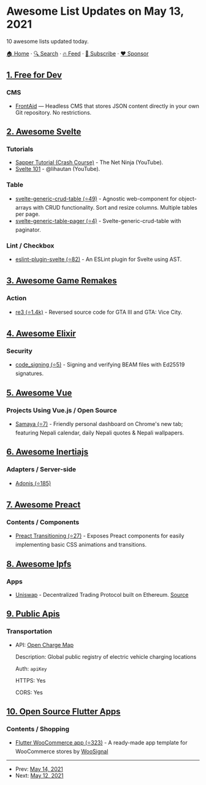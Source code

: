 # Awesome List Updates on May 13, 2021

10 awesome lists updated today.

[🏠 Home](/README.md) · [🔍 Search](https://www.trackawesomelist.com/search/) · [🔥 Feed](https://www.trackawesomelist.com/rss.xml) · [📮 Subscribe](https://trackawesomelist.us17.list-manage.com/subscribe?u=d2f0117aa829c83a63ec63c2f&id=36a103854c) · [❤️  Sponsor](https://github.com/sponsors/theowenyoung)



## [1. Free for Dev](/content/ripienaar/free-for-dev/README.md)

### CMS

*   [FrontAid](https://frontaid.io/) — Headless CMS that stores JSON content directly in your own Git repository. No restrictions.

## [2. Awesome Svelte](/content/TheComputerM/awesome-svelte/README.md)

### Tutorials

*   [Sapper Tutorial (Crash Course)](https://www.youtube.com/playlist?list=PL4cUxeGkcC9gdr4Qhx83gBBcID-KMe-PQ) - The Net Ninja (YouTube).
*   [Svelte 101](https://www.youtube.com/hashtag/svelte101) - @lihautan (YouTube).

### Table

*   [svelte-generic-crud-table (⭐49)](https://github.com/ivosdc/svelte-generic-crud-table) - Agnostic web-component for object-arrays with CRUD functionality. Sort and resize columns. Multiple tables per page.
*   [svelte-generic-table-pager (⭐4)](https://github.com/ivosdc/svelte-generic-table-pager) - Svelte-generic-crud-table with paginator.

### Lint / Checkbox

*   [eslint-plugin-svelte (⭐82)](https://github.com/ota-meshi/eslint-plugin-svelte) - An ESLint plugin for Svelte using AST.

## [3. Awesome Game Remakes](/content/radek-sprta/awesome-game-remakes/README.md)

### Action

*   [re3 (⭐1.4k)](https://github.com/td512/re3) - Reversed source code for GTA III and GTA: Vice City.

## [4. Awesome Elixir](/content/h4cc/awesome-elixir/README.md)

### Security

*   [code\_signing (⭐5)](https://github.com/benknowles/code_signing) - Signing and verifying BEAM files with Ed25519 signatures.

## [5. Awesome Vue](/content/vuejs/awesome-vue/README.md)

### Projects Using Vue.js / Open Source

*   [Samaya (⭐7)](https://github.com/bibhuticoder/samaya) - Friendly personal dashboard on Chrome's new tab; featuring Nepali calendar, daily Nepali quotes & Nepali wallpapers.

## [6. Awesome Inertiajs](/content/innocenzi/awesome-inertiajs/README.md)

### Adapters / Server-side

*   [Adonis (⭐185)](https://github.com/eidellev/inertiajs-adonisjs)

## [7. Awesome Preact](/content/preactjs/awesome-preact/README.md)

### Contents / Components

*   [Preact Transitioning (⭐27)](https://github.com/fakundo/preact-transitioning) - Exposes Preact components for easily implementing basic CSS animations and transitions.

## [8. Awesome Ipfs](/content/ipfs/awesome-ipfs/README.md)

### Apps

*   [Uniswap](https://uniswap.org/) - Decentralized Trading Protocol built on Ethereum. [Source](https://github.com/Uniswap)

## [9. Public Apis](/content/public-apis/public-apis/README.md)

### Transportation

- API: [Open Charge Map](https://openchargemap.org/site/develop/api)

  Description: Global public registry of electric vehicle charging locations

  Auth: `apiKey`

  HTTPS: Yes

  CORS: Yes



## [10. Open Source Flutter Apps](/content/tortuvshin/open-source-flutter-apps/README.md)

### Contents / Shopping

*   [Flutter WooCommerce app (⭐323)](https://github.com/woosignal/flutter-woocommerce-app) - A ready-made app template for WooCommerce stores by [WooSignal](https://github.com/woosignal)

---

- Prev: [May 14, 2021](/content/2021/05/14/README.md)
- Next: [May 12, 2021](/content/2021/05/12/README.md)